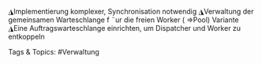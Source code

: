 ◮Implementierung komplexer, Synchronisation notwendig
◮Verwaltung der gemeinsamen Warteschlange f ¨ur die freien Worker ( ⇒Pool)
Variante
◮Eine Auftragswarteschlange einrichten, um Dispatcher und Worker zu
entkoppeln

   Tags & Topics:
   #Verwaltung
